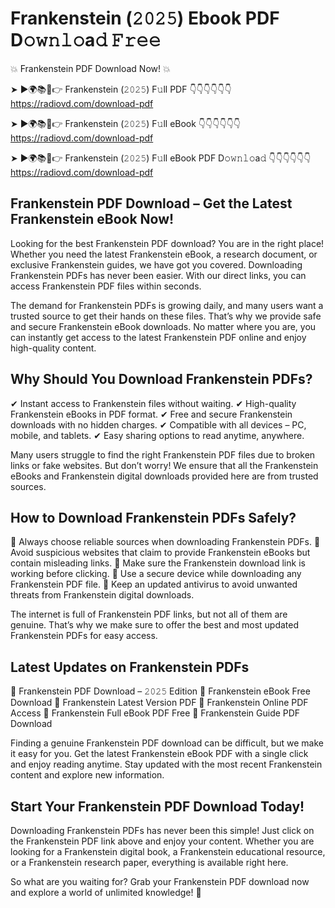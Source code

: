 # Frankenstein (𝟸𝟶𝟸𝟻) Ebook PDF D𝚘𝚠𝚗𝚕𝚘a𝚍 𝙵𝚛𝚎𝚎

💥 Frankenstein PDF Download Now! 💥

➤ ►🌍📚📱👉 Frankenstein (𝟸𝟶𝟸𝟻) F𝚞ll PDF 👇👇👇👇👇👇
https://radiovd.com/download-pdf

➤ ►🌍📚📱👉 Frankenstein (𝟸𝟶𝟸𝟻) F𝚞ll eBook 👇👇👇👇👇👇
https://radiovd.com/download-pdf

➤ ►🌍📚📱👉 Frankenstein (𝟸𝟶𝟸𝟻) F𝚞ll eBook PDF D𝚘𝚠𝚗𝚕𝚘a𝚍 👇👇👇👇👇👇
https://radiovd.com/download-pdf

## Frankenstein PDF Download – Get the Latest Frankenstein eBook Now!

Looking for the best Frankenstein PDF download? You are in the right place! Whether you need the latest Frankenstein eBook, a research document, or exclusive Frankenstein guides, we have got you covered. Downloading Frankenstein PDFs has never been easier. With our direct links, you can access Frankenstein PDF files within seconds.

The demand for Frankenstein PDFs is growing daily, and many users want a trusted source to get their hands on these files. That’s why we provide safe and secure Frankenstein eBook downloads. No matter where you are, you can instantly get access to the latest Frankenstein PDF online and enjoy high-quality content.

## Why Should You Download Frankenstein PDFs?

✔ Instant access to Frankenstein files without waiting.
✔ High-quality Frankenstein eBooks in PDF format.
✔ Free and secure Frankenstein downloads with no hidden charges.
✔ Compatible with all devices – PC, mobile, and tablets.
✔ Easy sharing options to read anytime, anywhere.

Many users struggle to find the right Frankenstein PDF files due to broken links or fake websites. But don’t worry! We ensure that all the Frankenstein eBooks and Frankenstein digital downloads provided here are from trusted sources.

## How to Download Frankenstein PDFs Safely?

📌 Always choose reliable sources when downloading Frankenstein PDFs.
📌 Avoid suspicious websites that claim to provide Frankenstein eBooks but contain misleading links.
📌 Make sure the Frankenstein download link is working before clicking.
📌 Use a secure device while downloading any Frankenstein PDF file.
📌 Keep an updated antivirus to avoid unwanted threats from Frankenstein digital downloads.

The internet is full of Frankenstein PDF links, but not all of them are genuine. That’s why we make sure to offer the best and most updated Frankenstein PDFs for easy access.

## Latest Updates on Frankenstein PDFs

🔹 Frankenstein PDF Download – 𝟸𝟶𝟸𝟻 Edition
🔹 Frankenstein eBook Free Download
🔹 Frankenstein Latest Version PDF
🔹 Frankenstein Online PDF Access
🔹 Frankenstein Full eBook PDF Free
🔹 Frankenstein Guide PDF Download

Finding a genuine Frankenstein PDF download can be difficult, but we make it easy for you. Get the latest Frankenstein eBook PDF with a single click and enjoy reading anytime. Stay updated with the most recent Frankenstein content and explore new information.

## Start Your Frankenstein PDF Download Today!

Downloading Frankenstein PDFs has never been this simple! Just click on the Frankenstein PDF link above and enjoy your content. Whether you are looking for a Frankenstein digital book, a Frankenstein educational resource, or a Frankenstein research paper, everything is available right here.

So what are you waiting for? Grab your Frankenstein PDF download now and explore a world of unlimited knowledge! 🚀